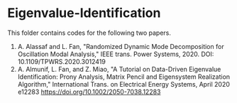 # Eigenvalue-Identification
This folder contains codes for the following two papers. 
1. A. Alassaf and L. Fan, "Randomized Dynamic Mode Decomposition for Oscillation Modal Analysis," IEEE trans. Power Systems, 2020. DOI: 10.1109/TPWRS.2020.3012419
2. A. Almunif, L. Fan, and Z. Miao, "A Tutorial on Data-Driven Eigenvalue Identification: Prony Analysis, Matrix Pencil and Eigensystem Realization Algorithm," International Trans. on Electrical Energy Systems, April 2020 e12283  https://doi.org/10.1002/2050-7038.12283
